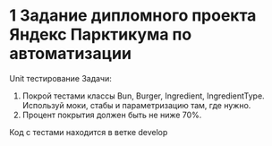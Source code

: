 # 1 Задание дипломного проекта Яндекс Парктикума по автоматизации
Unit тестирование
Задачи: 
1. Покрой тестами классы Bun, Burger, Ingredient, IngredientType. Используй моки, стабы и параметризацию там, где нужно.
2. Процент покрытия должен быть не ниже 70%.
   
Код с тестами находится в ветке  develop
